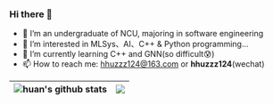 ### Hi there 👋
- :school: I’m an undergraduate of NCU, majoring in software engineering
- 👀 I’m interested in MLSys、AI、C++ & Python programming...
- :seedling: I’m currently learning C++ and GNN(so difficult:cold_sweat:)
- :mailbox: How to reach me: hhuzzz124@163.com or **hhuzzz124**(wechat)


<!-- [![Anurag's GitHub stats](https://github-readme-stats.vercel.app/api?username=hhuzzz&theme=algolia)](https://github.com/anuraghazra/github-readme-stats)
[![Top Langs](https://github-readme-stats.vercel.app/api/top-langs/?username=hhuzzz&layout=compact&theme=algolia)](https://github.com/anuraghazra/github-readme-stats)
 -->

| <img align="center" src="https://github-readme-stats.vercel.app/api?username=hhuzzz&theme=algolia" alt="huan's github stats" /> | <img align="center" src="https://github-readme-stats.vercel.app/api/top-langs/?username=hhuzzz&layout=compact&theme=algolia" /> |
| ------------- | ------------- |

<!---
hhuzzz/hhuzzz is a ✨ special ✨ repository because its `README.md` (this file) appears on your GitHub profile.
You can click the Preview link to take a look at your changes.
--->

